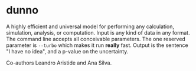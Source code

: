# dunno
A highly efficient and universal model for performing any calculation, simulation, analysis, or computation. Input is any kind of data in any format. The command line accepts all conceivable parameters. The one reserved parameter is `--turbo` which makes it run __really__ fast. Output is the sentence "I have no idea", and a p-value on the uncertainty.

Co-authors Leandro Aristide and Ana Silva.
